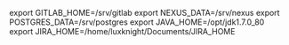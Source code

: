 export GITLAB_HOME=/srv/gitlab
export NEXUS_DATA=/srv/nexus
export POSTGRES_DATA=/srv/postgres
export JAVA_HOME=/opt/jdk1.7.0_80
export JIRA_HOME=/home/luxknight/Documents/JIRA_HOME

